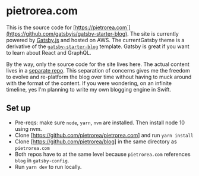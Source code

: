# pietrorea.com

This is the source code for [https://pietrorea.com`](https://github.com/gatsbyjs/gatsby-starter-blog). The site is currently powered by [Gatsby.js](https://github.com/gatsbyjs/) and hosted on AWS. The currentGatsby theme is a derivative of the [`gatsby-starter-blog`](https://github.com/gatsbyjs/gatsby-starter-blog) template. Gatsby is great if you want to learn about React and GraphQL.

By the way, only the source code for the site lives here. The actual content lives in a [separate repo](https://github.com/pietrorea/blog). This separation of concerns gives me the freedom to evolve and re-platform the blog over time without having to muck around with the format of the content. If you were wondering, on an infinite timeline, yes I'm planning to write my own blogging engine in Swift. 

## Set up

- Pre-reqs: make sure `node`, `yarn`, `nvm` are installed. Then install node 10 using nvm.
- Clone [https://github.com/pietrorea/pietrorea.com] and run `yarn install`
- Clone [https://github.com/pietrorea/blog] in the same directory as `pietrorea.com`
- Both repos have to at the same level because `pietrorea.com` references `blog` in `gatsby-config`.
- Run `yarn dev` to run locally.
